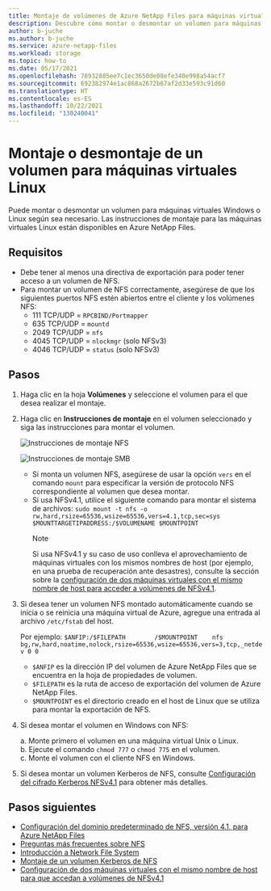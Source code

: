 ```yaml
---
title: Montaje de volúmenes de Azure NetApp Files para máquinas virtuales
description: Descubre cómo montar o desmontar un volumen para máquinas virtuales Windows o máquinas virtuales Linux en Azure.
author: b-juche
ms.author: b-juche
ms.service: azure-netapp-files
ms.workload: storage
ms.topic: how-to
ms.date: 05/17/2021
ms.openlocfilehash: 78932885ee7c1ec3650de08efe340e998a54acf7
ms.sourcegitcommit: 692382974e1ac868a2672b67af2d33e593c91d60
ms.translationtype: HT
ms.contentlocale: es-ES
ms.lasthandoff: 10/22/2021
ms.locfileid: "130240041"
---
```

# <a name="mount-or-unmount-a-volume-for-windows-or-linux-virtual-machines"></a>Montaje o desmontaje de un volumen para máquinas virtuales Linux 

Puede montar o desmontar un volumen para máquinas virtuales Windows o Linux según sea necesario.  Las instrucciones de montaje para las máquinas virtuales Linux están disponibles en Azure NetApp Files.  

## <a name="requirements"></a>Requisitos 

* Debe tener al menos una directiva de exportación para poder tener acceso a un volumen de NFS.
* Para montar un volumen de NFS correctamente, asegúrese de que los siguientes puertos NFS estén abiertos entre el cliente y los volúmenes NFS:
    * 111 TCP/UDP = `RPCBIND/Portmapper`
    * 635 TCP/UDP = `mountd`
    * 2049 TCP/UDP = `nfs`
    * 4045 TCP/UDP = `nlockmgr` (solo NFSv3)
    * 4046 TCP/UDP = `status` (solo NFSv3)

## <a name="steps"></a>Pasos

1. Haga clic en la hoja **Volúmenes** y seleccione el volumen para el que desea realizar el montaje. 
2. Haga clic en **Instrucciones de montaje** en el volumen seleccionado y siga las instrucciones para montar el volumen. 

    ![Instrucciones de montaje NFS](../media/azure-netapp-files/azure-netapp-files-mount-instructions-nfs.png)

    ![Instrucciones de montaje SMB](../media/azure-netapp-files/azure-netapp-files-mount-instructions-smb.png)  
    * Si monta un volumen NFS, asegúrese de usar la opción `vers` en el comando `mount` para especificar la versión de protocolo NFS correspondiente al volumen que desea montar. 
    * Si usa NFSv4.1, utilice el siguiente comando para montar el sistema de archivos: `sudo mount -t nfs -o rw,hard,rsize=65536,wsize=65536,vers=4.1,tcp,sec=sys $MOUNTTARGETIPADDRESS:/$VOLUMENAME $MOUNTPOINT`  
        > [!NOTE]
        > Si usa NFSv4.1 y su caso de uso conlleva el aprovechamiento de máquinas virtuales con los mismos nombres de host (por ejemplo, en una prueba de recuperación ante desastres), consulte la sección sobre la [configuración de dos máquinas virtuales con el mismo nombre de host para acceder a volúmenes de NFSv4.1](configure-nfs-clients.md#configure-two-vms-with-the-same-hostname-to-access-nfsv41-volumes).

3. Si desea tener un volumen NFS montado automáticamente cuando se inicia o se reinicia una máquina virtual de Azure, agregue una entrada al archivo `/etc/fstab` del host. 

    Por ejemplo: `$ANFIP:/$FILEPATH        /$MOUNTPOINT    nfs bg,rw,hard,noatime,nolock,rsize=65536,wsize=65536,vers=3,tcp,_netdev 0 0`

    * `$ANFIP` es la dirección IP del volumen de Azure NetApp Files que se encuentra en la hoja de propiedades de volumen.
    * `$FILEPATH` es la ruta de acceso de exportación del volumen de Azure NetApp Files.
    * `$MOUNTPOINT` es el directorio creado en el host de Linux que se utiliza para montar la exportación de NFS.

4. Si desea montar el volumen en Windows con NFS:

    a. Monte primero el volumen en una máquina virtual Unix o Linux.  
    b. Ejecute el comando `chmod 777` o `chmod 775` en el volumen.  
    c. Monte el volumen con el cliente NFS en Windows.
    
5. Si desea montar un volumen Kerberos de NFS, consulte [Configuración del cifrado Kerberos NFSv4.1](configure-kerberos-encryption.md) para obtener más detalles. 

## <a name="next-steps"></a>Pasos siguientes

* [Configuración del dominio predeterminado de NFS, versión 4.1, para Azure NetApp Files](azure-netapp-files-configure-nfsv41-domain.md)
* [Preguntas más frecuentes sobre NFS](faq-nfs.md)
* [Introducción a Network File System](/windows-server/storage/nfs/nfs-overview)
* [Montaje de un volumen Kerberos de NFS](configure-kerberos-encryption.md#kerberos_mount)
* [Configuración de dos máquinas virtuales con el mismo nombre de host para que accedan a volúmenes de NFSv4.1](configure-nfs-clients.md#configure-two-vms-with-the-same-hostname-to-access-nfsv41-volumes) 
